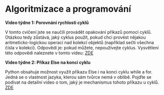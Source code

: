 # Algoritmizace a programování

**Video týdne 1: Porovnání rychlosti cyklů**

V tomto cvičení jste se naučili provádět opakování příkazů pomocí cyklů. Otázkou tedy zůstává, jaký cyklus použít, pokud chci provést nějakou aritmeticko-logickou operaci nad kolekcí objektů (například sečti všechna čísla v kolekci). Odpovědí je: pokud můžete, nepoužívejte cyklus. Vysvětlení této odpovědi naleznete v tomto videu: [ZDE](https://www.youtube.com/watch?v=Qgevy75co8c)

**Video týdne 2: Příkaz Else na konci cyklu**

Python obsahuje možnost využít příkazu Else i na konci cyklu while a for. Jedná se o vlastnost jazyka, kterou sám tvůrce nemá v oblibě. Pojďte se podívat na detailní video o tom, jaký je mechanismus tohoto příkazu u cyklů. [ZDE](https://www.youtube.com/watch?v=6Im38sF-sjo)
